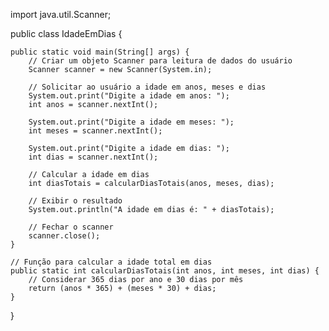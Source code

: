 import java.util.Scanner;

public class IdadeEmDias {
    
    public static void main(String[] args) {
        // Criar um objeto Scanner para leitura de dados do usuário
        Scanner scanner = new Scanner(System.in);
        
        // Solicitar ao usuário a idade em anos, meses e dias
        System.out.print("Digite a idade em anos: ");
        int anos = scanner.nextInt();
        
        System.out.print("Digite a idade em meses: ");
        int meses = scanner.nextInt();
        
        System.out.print("Digite a idade em dias: ");
        int dias = scanner.nextInt();
        
        // Calcular a idade em dias
        int diasTotais = calcularDiasTotais(anos, meses, dias);
        
        // Exibir o resultado
        System.out.println("A idade em dias é: " + diasTotais);
        
        // Fechar o scanner
        scanner.close();
    }
    
    // Função para calcular a idade total em dias
    public static int calcularDiasTotais(int anos, int meses, int dias) {
        // Considerar 365 dias por ano e 30 dias por mês
        return (anos * 365) + (meses * 30) + dias;
    }
}
